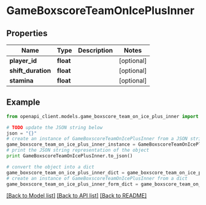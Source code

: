 # GameBoxscoreTeamOnIcePlusInner


## Properties

Name | Type | Description | Notes
------------ | ------------- | ------------- | -------------
**player_id** | **float** |  | [optional] 
**shift_duration** | **float** |  | [optional] 
**stamina** | **float** |  | [optional] 

## Example

```python
from openapi_client.models.game_boxscore_team_on_ice_plus_inner import GameBoxscoreTeamOnIcePlusInner

# TODO update the JSON string below
json = "{}"
# create an instance of GameBoxscoreTeamOnIcePlusInner from a JSON string
game_boxscore_team_on_ice_plus_inner_instance = GameBoxscoreTeamOnIcePlusInner.from_json(json)
# print the JSON string representation of the object
print GameBoxscoreTeamOnIcePlusInner.to_json()

# convert the object into a dict
game_boxscore_team_on_ice_plus_inner_dict = game_boxscore_team_on_ice_plus_inner_instance.to_dict()
# create an instance of GameBoxscoreTeamOnIcePlusInner from a dict
game_boxscore_team_on_ice_plus_inner_form_dict = game_boxscore_team_on_ice_plus_inner.from_dict(game_boxscore_team_on_ice_plus_inner_dict)
```
[[Back to Model list]](../README.md#documentation-for-models) [[Back to API list]](../README.md#documentation-for-api-endpoints) [[Back to README]](../README.md)


